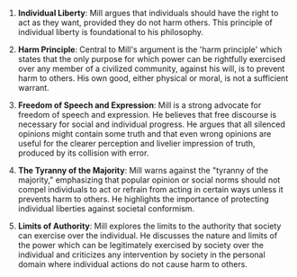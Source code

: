 1. **Individual Liberty**: Mill argues that individuals should have the right to act as they want, provided they do not harm others. This principle of individual liberty is foundational to his philosophy.
    
2. **Harm Principle**: Central to Mill's argument is the 'harm principle' which states that the only purpose for which power can be rightfully exercised over any member of a civilized community, against his will, is to prevent harm to others. His own good, either physical or moral, is not a sufficient warrant.
    
3. **Freedom of Speech and Expression**: Mill is a strong advocate for freedom of speech and expression. He believes that free discourse is necessary for social and individual progress. He argues that all silenced opinions might contain some truth and that even wrong opinions are useful for the clearer perception and livelier impression of truth, produced by its collision with error.
    
4. **The Tyranny of the Majority**: Mill warns against the "tyranny of the majority," emphasizing that popular opinion or social norms should not compel individuals to act or refrain from acting in certain ways unless it prevents harm to others. He highlights the importance of protecting individual liberties against societal conformism.
    
5. **Limits of Authority**: Mill explores the limits to the authority that society can exercise over the individual. He discusses the nature and limits of the power which can be legitimately exercised by society over the individual and criticizes any intervention by society in the personal domain where individual actions do not cause harm to others.